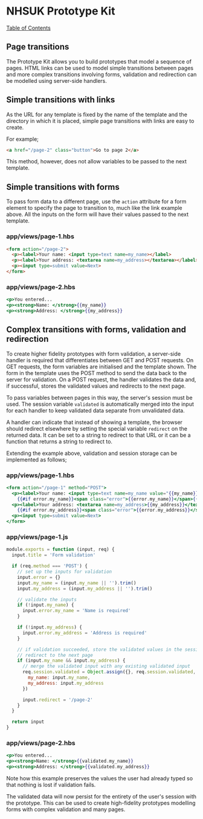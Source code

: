 # NHSUK Prototype Kit
[Table of Contents](/docs/guides/index.md)

## Page transitions
The Prototype Kit allows you to build prototypes that model a sequence of pages. HTML links
can be used to model simple transitions between pages and more complex transitions
involving forms, validation and redirection can be modelled using server-side
handlers.

## Simple transitions with links
As the URL for any template is fixed by the name of the template and the directory
in which it is placed, simple page transitions with links are easy to create.

For example;
```html
<a href="/page-2" class="button">Go to page 2</a>
```

This method, however, does not allow variables to be passed to the next template.

## Simple transitions with forms
To pass form data to a different page, use the `action` attribute for a form element
to specify the page to transition to, much like the link example above. All the
inputs on the form will have their values passed to the next template.

### app/views/page-1.hbs
```html
<form action="/page-2">
  <p><label>Your name: <input type=text name=my_name></label>
  <p><label>Your address: <textarea name=my_address></textarea></label>
  <p><input type=submit value=Next>
</form>
```

### app/views/page-2.hbs
```handlebars
<p>You entered...
<p><strong>Name: </strong>{{my_name}}
<p><strong>Address: </strong>{{my_address}}
```

## Complex transitions with forms, validation and redirection
To create higher fidelity prototypes with form validation, a server-side handler
is required that differentiates between GET and POST requests. On GET requests,
the form variables are initialised and the template shown. The form in the template
uses the POST method to send the data back to the server for validation. On a POST
request, the handler validates the data and, if successful, stores the validated
values and redirects to the next page.

To pass variables between pages in this way, the server's session must be used.
The session variable `validated` is automatically merged into the input for each
handler to keep validated data separate from unvalidated data.

A handler can indicate that instead of showing a template, the browser should
redirect elsewhere by setting the special variable `redirect` on the returned
data. It can be set to a string to redirect to that URL or it can be a function
that returns a string to redirect to.

Extending the example above, validation and session storage can be implemented as
follows;

### app/views/page-1.hbs
```handlebars
<form action="/page-1" method="POST">
  <p><label>Your name: <input type=text name=my_name value="{{my_name}}"></label>
    {{#if error.my_name}}<span class="error">{{error.my_name}}</span>{{/if}}
  <p><label>Your address: <textarea name=my_address>{{my_address}}</textarea></label>
    {{#if error.my_address}}<span class="error">{{error.my_address}}</span>{{/if}}
  <p><input type=submit value=Next>
</form>
```

### app/views/page-1.js
```js
module.exports = function (input, req) {
  input.title = 'Form validation'

  if (req.method === 'POST') {
    // set up the inputs for validation
    input.error = {}
    input.my_name = (input.my_name || '').trim()
    input.my_address = (input.my_address || '').trim()

    // validate the inputs
    if (!input.my_name) {
      input.error.my_name = 'Name is required'
    }

    if (!input.my_address) {
      input.error.my_address = 'Address is required'
    }

    // if validation succeeded, store the validated values in the session and
    // redirect to the next page
    if (input.my_name && input.my_address) {
      // merge the validated input with any existing validated input
      req.session.validated = Object.assign({}, req.session.validated, {
        my_name: input.my_name,
        my_address: input.my_address
      })

      input.redirect = '/page-2'
    }
  }

  return input
}
```

### app/views/page-2.hbs
```handlebars
<p>You entered...
<p><strong>Name: </strong>{{validated.my_name}}
<p><strong>Address: </strong>{{validated.my_address}}
```

Note how this example preserves the values the user had already typed so that
nothing is lost if validation fails.

The validated data will now persist for the entirety of the user's session with
the prototype. This can be used to create high-fidelity prototypes modelling
forms with complex validation and many pages.
